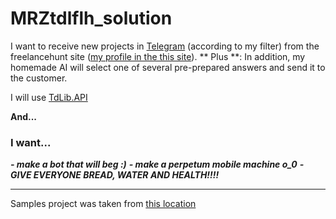 # MRZtdlflh_solution
I want to receive new projects in [Telegram](https://telegram.org/blog) (according to my filter) from the freelancehunt site ([my profile in the this site](https://freelancehunt.com/freelancer/NEWmoroz69off.html "Site freelancehunt.com")).
** Plus **: In addition, my homemade AI will select one of several pre-prepared answers and send it to the customer.

I will use [TdLib.API](https://github.com/tdlib/td)

__And...__
### I want...
*****- make a bot that will beg :)*****
*****- make a perpetum mobile machine   o_0*****
*****- GIVE EVERYONE BREAD, WATER AND HEALTH!!!!*****


   ___

Samples project was taken from [this location](https://github.com/egramtel/tdsharp)
